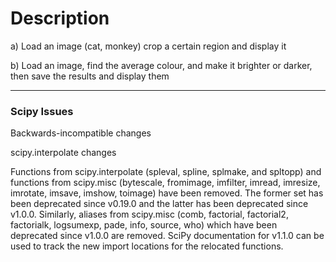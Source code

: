 # Description

a) Load an image (cat, monkey) crop a certain region and display it 

b) Load an image, find the average colour, and make it brighter or darker, then save the results and display them


-----------------------------------------------------------------------------------------------------------------------

### Scipy Issues

Backwards-incompatible changes

scipy.interpolate changes

Functions from scipy.interpolate (spleval, spline, splmake, and spltopp) and functions from scipy.misc (bytescale, fromimage, imfilter, imread, imresize, imrotate, imsave, imshow, toimage) have been removed. The former set has been deprecated since v0.19.0 and the latter has been deprecated since v1.0.0. Similarly, aliases from scipy.misc (comb, factorial, factorial2, factorialk, logsumexp, pade, info, source, who) which have been deprecated since v1.0.0 are removed. SciPy documentation for v1.1.0 can be used to track the new import locations for the relocated functions.